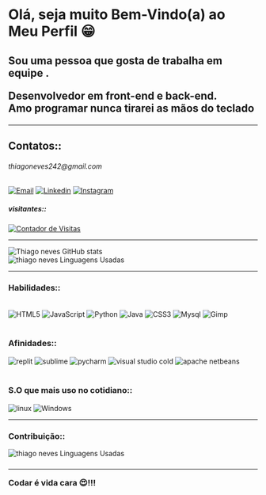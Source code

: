 <!DOCTYPE html>
<html>
    <head>
    </head>
<body>
    <div>
        <h1> Olá, seja muito Bem-Vindo(a) ao Meu Perfil 😁 </h1> 
        <div>
            <h2>
                <p>
                   Sou uma pessoa que gosta de trabalha em equipe .<br>  
                </p>
                <p>
                      Desenvolvedor em front-end e back-end.<br> Amo programar nunca tirarei as mãos do teclado
                </p>
            </h2>
        </div><hr/>
    </div>
    <h2>Contatos::</h2> <h6><a>thiagoneves242@gmail.com</a></h6>

[![Email](https://img.shields.io/badge/Gmail-D14836?style=for-the-badge&logo=gmail&logoColor=white)](https://mail.google.com/)
[![Linkedin](https://img.shields.io/badge/LinkedIn-0077B5?style=for-the-badge&logo=linkedin&logoColor=white)](https://www.linkedin.com/in/thiago-pereira-neves-180778156/)
[![Instagram](https://img.shields.io/badge/Instagram-E4405F?style=for-the-badge&logo=instagram&logoColor=white)](https://www.instagram.com/thiagoneves242/) <br>
    <h5>
        visitantes::
    </h5> [![Contador de Visitas](https://hits.seeyoufarm.com/api/count/incr/badge.svg?url=https%3A%2F%2Fgithub.com%2Fhttps://github.com/thiagoneves2421212%2Fhit-counter)]()
    <hr>

![Thiago neves GitHub stats](https://github-readme-stats.vercel.app/api?username=ThiagoNeves&show_icons=true&theme=dark)
<br/>
![thiago neves Linguagens Usadas](https://github-readme-stats.vercel.app/api/top-langs/?username=thiagoneves242&theme=dark)

<hr>
    <h3>
        Habilidades::
    </h3>

<div style="display: inline_block"><br/>
    <img alt="HTML5" align="center" src="https://img.shields.io/badge/HTML5-E34F26?style=for-the-badge&logo=html5&logoColor=white"/>
    <img alt="JavaScript" align="center" src="https://img.shields.io/badge/JavaScript-F7DF1E?style=for-the-badge&logo=javascript&logoColor=black"/>
    <img alt="Python" align="center" src="https://img.shields.io/badge/Python-14354C?style=for-the-badge&logo=python&logoColor=white"/>
    <img alt="Java" align="center" src="https://img.shields.io/badge/Java-ED8B00?style=for-the-badge&logo=java&logoColor=white"/>
    <img alt="CSS3" align="center" src="https://img.shields.io/badge/CSS3-1572B6?style=for-the-badge&logo=css3&logoColor=white"/>
    <img alt="Mysql" align="center" src="https://img.shields.io/badge/MySQL-00000F?style=for-the-badge&logo=mysql&logoColor=white"/>
    <img alt="Gimp" align="center" src="https://img.shields.io/badge/gimp-5C5543?style=for-the-badge&logo=gimp&logoColor=white"/>
</div>

<div style="display: inline_block"><br/>
    <h3>
        Afinidades:: 
    </h3>
    <img alt="replit" align="center" src="https://img.shields.io/badge/replit-667881?style=for-the-badge&logo=replit&logoColor=white"/>
    <img alt="sublime" align="center" src="https://img.shields.io/badge/sublime_text-%23575757.svg?&style=for-the-badge&logo=sublime-text&logoColor=importan"/>
    <img alt="pycharm" align="center" src="https://img.shields.io/badge/PyCharm-000000.svg?&style=for-the-badge&logo=PyCharm&logoColor=white"/>
    <img alt="visual studio cold" align="center" src="https://img.shields.io/badge/Visual_Studio_Code-0078D4?style=for-the-badge&logo=visual%20studio%20code&logoColor=white"/>
    <img alt="apache netbeans" align="center" src="https://img.shields.io/badge/apache%20netbeans-1B6AC6?style=for-the-badge&logo=apache%20netbeans%20IDE&logoColor=white"/>
</div>

<div style="display: inline_block"><br/>
    <h3>
        S.O que mais uso no cotidiano::
    </h3>
    <img alt="linux" align="center" src="https://img.shields.io/badge/Linux-FCC624?style=for-the-badge&logo=linux&logoColor=black"/>
    <img alt="Windows" align="center" src="https://img.shields.io/badge/Windows-0078D6?style=for-the-badge&logo=windows&logoColor=white"/>
</div>

<hr/>

<h3>
Contribuição::
</h3>

![thiago neves Linguagens Usadas](https://activity-graph.herokuapp.com/graph?username=thiagoneves242&theme=dracula)

<h3><hr/>
    Codar é vida cara 😍!!!
</h3>
</body>
</html>

